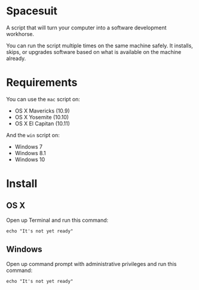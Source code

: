 # Spacesuit
A script that will turn your computer into a software development workhorse.

You can run the script multiple times on the same machine safely. It installs,
skips, or upgrades software based on what is available on the machine already.

# Requirements

You can use the `mac` script on:

* OS X Mavericks (10.9)
* OS X Yosemite (10.10)
* OS X El Capitan (10.11)

And the `win` script on:

* Windows 7
* Windows 8.1
* Windows 10

# Install

## OS X

Open up Terminal and run this command:

```
echo "It's not yet ready"
```

## Windows

Open up command prompt with administrative privileges and run this command:

```
echo "It's not yet ready"
```
